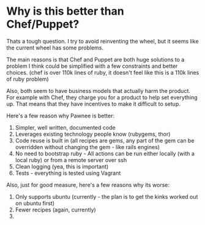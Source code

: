 # Why is this better than Chef/Puppet?

Thats a tough question.  I try to avoid reinventing the wheel, but it seems like the current wheel has some problems.

The main reasons is that Chef and Puppet are both huge solutions to a problem I think could be simplified with a few constraints and better choices.  (chef is over 110k lines of ruby, it doesn't feel like this is a 110k lines of ruby problem)

Also, both seem to have business models that actually harm the product.  For example with Chef, they charge you for a product to help set everything up.  That means that they have incentives to make it difficult to setup.

Here's a few reason why Pawnee is better:

1) Simpler, well written, documented code
2) Leverages existing technology people know (rubygems, thor)
3) Code reuse is built in (all recipes are gems, any part of the gem can be overridden without changing the gem - like rails engines)
4) No need to bootstrap ruby - All actions can be run either locally (with a local ruby) or from a remote server over ssh
5) Clean logging (yea, this is important)
6) Tests - everything is tested using Vagrant


Also, just for good measure, here's a few reasons why its worse:

1) Only supports ubuntu (currently - the plan is to get the kinks worked out on ubuntu first)
2) Fewer recipes (again, currently)
3) 